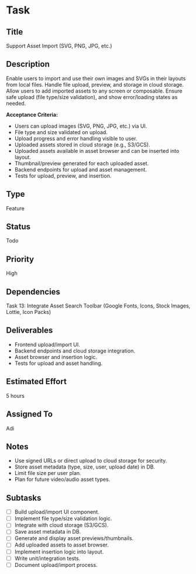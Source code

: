 # Task

## Title
Support Asset Import (SVG, PNG, JPG, etc.)

## Description
Enable users to import and use their own images and SVGs in their layouts from local files. Handle file upload, preview, and storage in cloud storage. Allow users to add imported assets to any screen or composable. Ensure safe upload (file type/size validation), and show error/loading states as needed.

**Acceptance Criteria:**
- Users can upload images (SVG, PNG, JPG, etc.) via UI.
- File type and size validated on upload.
- Upload progress and error handling visible to user.
- Uploaded assets stored in cloud storage (e.g., S3/GCS).
- Uploaded assets available in asset browser and can be inserted into layout.
- Thumbnail/preview generated for each uploaded asset.
- Backend endpoints for upload and asset management.
- Tests for upload, preview, and insertion.

## Type
Feature

## Status
Todo

## Priority
High

## Dependencies
Task 13: Integrate Asset Search Toolbar (Google Fonts, Icons, Stock Images, Lottie, Icon Packs)

## Deliverables
- Frontend upload/import UI.
- Backend endpoints and cloud storage integration.
- Asset browser and insertion logic.
- Tests for upload and asset handling.

## Estimated Effort
5 hours

## Assigned To
Adi

## Notes
- Use signed URLs or direct upload to cloud storage for security.
- Store asset metadata (type, size, user, upload date) in DB.
- Limit file size per user plan.
- Plan for future video/audio asset types.

## Subtasks
- [ ] Build upload/import UI component.
- [ ] Implement file type/size validation logic.
- [ ] Integrate with cloud storage (S3/GCS).
- [ ] Save asset metadata in DB.
- [ ] Generate and display asset previews/thumbnails.
- [ ] Add uploaded assets to asset browser.
- [ ] Implement insertion logic into layout.
- [ ] Write unit/integration tests.
- [ ] Document upload/import process.
